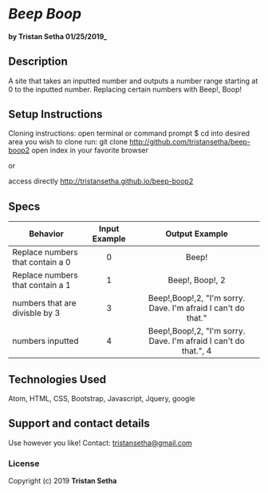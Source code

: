 # _Beep Boop_

#### by Tristan Setha 01/25/2019_

## Description
A site that takes an inputted number and outputs a number range starting at 0 to the inputted number. Replacing certain numbers with Beep!, Boop!

## Setup Instructions
Cloning instructions:
open terminal or command prompt
$ cd into desired area you wish to clone
run: git clone http://github.com/tristansetha/beep-boop2
open index in your favorite browser

or

access directly http://tristansetha.github.io/beep-boop2



## Specs
|   Behavior                          | Input Example | Output Example |
| ------------------------------------|:-------------:| :-------------:|
| Replace numbers that contain a 0 | 0             | Beep!       |
| Replace numbers that contain a 1| 1             | Beep!, Boop!, 2         |
| numbers that are divisble by 3| 3             |  Beep!,Boop!,2, "I'm sorry. Dave. I'm afraid I can't do that."       |
|  numbers inputted                | 4             |Beep!,Boop!,2, "I'm sorry. Dave. I'm afraid I can't do that.", 4|

## Technologies Used
Atom, HTML, CSS, Bootstrap, Javascript, Jquery, google

## Support and contact details
Use however you like! Contact: tristansetha@gmail.com

### License

Copyright (c) 2019 **Tristan Setha**
